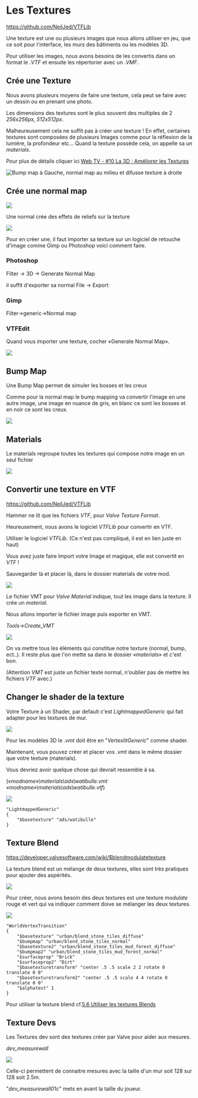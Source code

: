 # Les Textures

<https://github.com/NeilJed/VTFLib>

Une texture est une ou plusieurs images que nous allons utiliser en jeu, que ce soit pour l'interface, les murs des bâtiments ou les modèles 3D.

Pour utiliser les images, nous avons besoins de les convertis dans un format le *.VTF* et ensuite les répertorier avec un *.VMF*.

## Crée une Texture

Nous avons plusieurs moyens de faire une texture, cela peut se faire avec un dessin ou en prenant une photo.

Les dimensions des textures sont le plus souvent des multiples de 2 *256x256px, 512x512px*.

Malheureusement cela ne suffit pas à créer une texture ! En effet, certaines textures sont composées de plusieurs Images comme pour la réflexion de la lumière, la profondeur etc\... Quand la texture possède cela, on appelle sa un *materials*.

Pour plus de détails cliquer ici [Web TV - #10 La 3D : Améliorer les Textures](https://www.youtube.com/watch?v=Kt3KqKL1HZE)

![Bump map à Gauche, normal map au milieu et difusse texture à droite](img/image26.jpg)

## Crée une normal map 

![](img/image27.jpg)

Une normal crée des effets de reliefs sur la texture

![](img/image28.png)

Pour en créer une, il faut importer sa texture sur un logiciel de retouche d'image comme Gimp ou Photoshop voici comment faire.

### Photoshop 

Filter → 3D → Generate Normal Map

il suffit d'exporter sa normal File → Export

### Gimp

Filter->generic->Normal map

### VTFEdit

Quand vous importer une texture, cocher «Generate Normal Map».

![](img/image29.png)

## Bump Map

Une Bump Map permet de simuler les bosses et les creux

Comme pour la normal map le bump mapping va convertir l'image en une autre image, une image en nuance de gris, en blanc ce sont les bosses et en noir ce sont les creux.

![](img/image30.png)

## Materials

Le materials regroupe toutes les textures qui compose notre image en un seul fichier

![](img/image38.png)

## Convertir une texture en VTF

<https://github.com/NeilJed/VTFLib>

Hammer ne lit que les fichiers *VTF*, pour *Valve Texture Format*.

Heureusement, nous avons le logiciel *VTFLib* pour convertir en VTF.

Utiliser le logiciel *VTFLib*. (Ce n'est pas compliqué, il est en lien juste en haut)

Vous avez juste faire Import votre Image et magique, elle est convertit en *VTF* !

Sauvegarder là et placer là, dans le dossier materials de votre mod.

![](img/image31.png)

Le fichier VMT pour *Valve Material* indique, tout les image dans la texture. Il crée un *material*.

Nous allons importer le fichier image puis exporter en VMT.

*Tools->Create_VMT*

![](img/image32.png)

On va mettre tous les éléments qui constitue notre texture (normal, bump, ect..). 
Il reste plus que l'on mette sa dans le dossier «*materials*» et c'est bon.

(Attention *VMT* est juste un fichier texte normal, n'oublier pas de mettre les fichiers *VTF* avec.)

## Changer le shader de la texture

Votre Texture à un Shader, par default c'est *LightmappedGeneric* qui fait adapter pour les textures de mur.

![](img/image33.png)

Pour les modèles 3D le *.vmt* doit être en "*VertexlitGeneric*" comme shader.

Maintenant, vous pouvez créer et placer vos *.vmt* dans le même dossier que votre texture (materials).

Vous devriez avoir quelque chose qui devrait ressemble à sa.

(*«modname»\materials\ads\watibulle.vmt
«modname»\materials\ads\watibulle.vtf*)

![](img/image34.png)

```
"LightmappedGeneric"
{
	"$basetexture" "ads/watibulle"
}
```

## Texture Blend

<https://developer.valvesoftware.com/wiki/$blendmodulatetexture>

La texture blend est un mélange de deux textures, elles sont très pratiques pour ajouter  des aspérités.

![](img/image35.png)

Pour créer, nous avons besoin des deux textures est une texture *modulate* rouge et vert qui va indiquer comment doive se mélanger les deux textures.

![](img/image36.png)

```
"WorldVertexTransition"
{
	"$basetexture" "urban/blend_stone_tiles_diffuse"
	"$bumpmap" "urban/blend_stone_tiles_normal"
	"$basetexture2" "urban/blend_stone_tiles_mud_forest_diffuse"
	"$bumpmap2" "urban/blend_stone_tiles_mud_forest_normal"
	"$surfaceprop" "Brick"
	"$surfaceprop2" "Dirt"
	"$basetexturetransform" "center .5 .5 scale 2 2 rotate 0  translate 0 0"
    "$basetexturetransform2" "center .5 .5 scale 4 4 rotate 0 translate 0 0"
	"$alphatest" 1
}
```

Pour utiliser la texture blend  cf.[5.6 Utiliser les textures Blends](#56-utiliser-les-textures-blends)

## Texture Devs

Les Textures dev sont des textures créer par Valve pour aider aux mesures.

*dev_measurewall*

![](img/image37.png)

Celle-ci permettent de connaitre mesures avec la taille d'un mur soit 128 sur 128 soit 2.5m.

"*dev_measurewall01c*" mets en avant la taille du joueur.

<div style="page-break-after: always"></div>